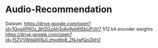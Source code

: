# Audio-Recommendation

Dataset: https://drive.google.com/open?id=1QyoXPK0z_8HZGzAh3vAy9phKlEkUFUV7
512 bit encoder weights https://drive.google.com/open?id=15ZVVWdallXNJLzhxq6p8_2NJwfQoZkH2

